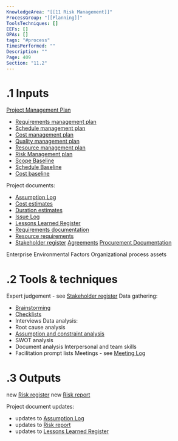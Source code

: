 ```yaml
---
KnowledgeArea: "[[11 Risk Management]]"
ProcessGroup: "[[Planning]]"
ToolsTechniques: []
EEFs: []
OPAs: []
tags: "#process"
TimesPerformed: ""
Description: ""
Page: 409
Section: "11.2"
---
```

# .1 Inputs
[Project Management Plan](Project%20Management%20Plan.md)
* [Requirements management plan](Requirements%20management%20plan.md)
* [Schedule management plan](Schedule%20management%20plan.md)
* [Cost management plan](Cost%20management%20plan.md)
* [Quality management plan](Quality%20management%20plan.md)
* [Resource management plan](Resource%20management%20plan.md)
* [Risk Management plan](Risk%20Management%20plan.md)
* [Scope Baseline](Scope%20Baseline.md)
* [Schedule Baseline](Schedule%20Baseline.md)
* [Cost baseline](Cost%20baseline.md)

Project documents:
* [Assumption Log](Assumption%20Log.md)
* [Cost estimates](Cost%20estimates.md)
* [Duration estimates](Duration%20estimates.md)
* [Issue Log](Issue%20Log.md)
* [Lessons Learned Register](Lessons%20Learned%20Register.md)
* [Requirements documentation](Requirements%20documentation.md)
* [Resource requirements](Resource%20requirements.md)
* [Stakeholder register](Stakeholder%20register.md)
[Agreements](Agreements.md)
[Procurement Documentation](Procurement%20Documentation.md)

Enterprise Environmental Factors
Organizational process assets

# .2 Tools & techniques
Expert judgement - see [Stakeholder register](Stakeholder%20register.md)
Data gathering:
* [Brainstorming](Brainstorming.md)
* [Checklists](Checklists.md)
* Interviews
Data analysis:
* Root cause analysis
* [Assumption and constraint analysis](Assumption%20and%20constraint%20analysis.md)
* SWOT analysis
* Document analysis
Interpersonal and team skills
* Facilitation
prompt lists
Meetings - see [Meeting Log](Meeting%20Log.md)

# .3 Outputs
new [Risk register](Risk%20register.md)
new [Risk report](Risk%20report.md)

Project document updates:
* updates to [Assumption Log](Assumption%20Log.md)
* updates to [Risk report](Risk%20report.md)
* updates to [Lessons Learned Register](Lessons%20Learned%20Register.md)


